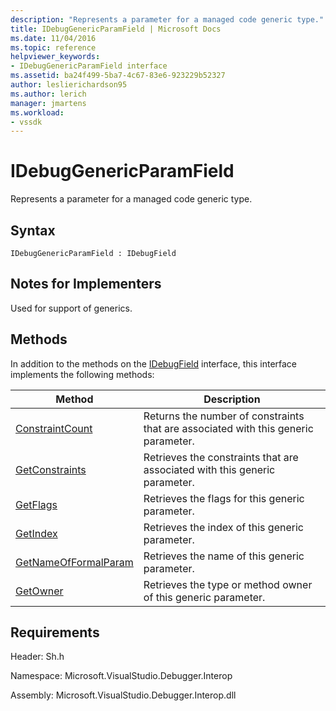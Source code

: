 ```yaml
---
description: "Represents a parameter for a managed code generic type."
title: IDebugGenericParamField | Microsoft Docs
ms.date: 11/04/2016
ms.topic: reference
helpviewer_keywords:
- IDebugGenericParamField interface
ms.assetid: ba24f499-5ba7-4c67-83e6-923229b52327
author: leslierichardson95
ms.author: lerich
manager: jmartens
ms.workload:
- vssdk
---
```

# IDebugGenericParamField
Represents a parameter for a managed code generic type.

## Syntax

```
IDebugGenericParamField : IDebugField
```

## Notes for Implementers
 Used for support of generics.

## Methods
 In addition to the methods on the [IDebugField](../../../extensibility/debugger/reference/idebugfield.md) interface, this interface implements the following methods:

|Method|Description|
|------------|-----------------|
|[ConstraintCount](../../../extensibility/debugger/reference/idebuggenericparamfield-constraintcount.md)|Returns the number of constraints that are associated with this generic parameter.|
|[GetConstraints](../../../extensibility/debugger/reference/idebuggenericparamfield-getconstraints.md)|Retrieves the constraints that are associated with this generic parameter.|
|[GetFlags](../../../extensibility/debugger/reference/idebuggenericparamfield-getflags.md)|Retrieves the flags for this generic parameter.|
|[GetIndex](../../../extensibility/debugger/reference/idebuggenericparamfield-getindex.md)|Retrieves the index of this generic parameter.|
|[GetNameOfFormalParam](../../../extensibility/debugger/reference/idebuggenericparamfield-getnameofformalparam.md)|Retrieves the name of this generic parameter.|
|[GetOwner](../../../extensibility/debugger/reference/idebuggenericparamfield-getowner.md)|Retrieves the type or method owner of this generic parameter.|

## Requirements
 Header: Sh.h

 Namespace: Microsoft.VisualStudio.Debugger.Interop

 Assembly: Microsoft.VisualStudio.Debugger.Interop.dll
